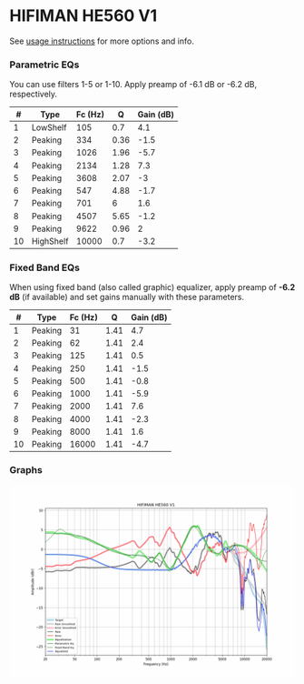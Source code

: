 # HIFIMAN HE560 V1
See [usage instructions](https://github.com/jaakkopasanen/AutoEq#usage) for more options and info.

### Parametric EQs
You can use filters 1-5 or 1-10. Apply preamp of -6.1 dB or -6.2 dB, respectively.

|   # | Type      |   Fc (Hz) |    Q |   Gain (dB) |
|-----|-----------|-----------|------|-------------|
|   1 | LowShelf  |       105 | 0.7  |         4.1 |
|   2 | Peaking   |       334 | 0.36 |        -1.5 |
|   3 | Peaking   |      1026 | 1.96 |        -5.7 |
|   4 | Peaking   |      2134 | 1.28 |         7.3 |
|   5 | Peaking   |      3608 | 2.07 |        -3   |
|   6 | Peaking   |       547 | 4.88 |        -1.7 |
|   7 | Peaking   |       701 | 6    |         1.6 |
|   8 | Peaking   |      4507 | 5.65 |        -1.2 |
|   9 | Peaking   |      9622 | 0.96 |         2   |
|  10 | HighShelf |     10000 | 0.7  |        -3.2 |

### Fixed Band EQs
When using fixed band (also called graphic) equalizer, apply preamp of **-6.2 dB** (if available) and set gains manually with these parameters.

|   # | Type    |   Fc (Hz) |    Q |   Gain (dB) |
|-----|---------|-----------|------|-------------|
|   1 | Peaking |        31 | 1.41 |         4.7 |
|   2 | Peaking |        62 | 1.41 |         2.4 |
|   3 | Peaking |       125 | 1.41 |         0.5 |
|   4 | Peaking |       250 | 1.41 |        -1.5 |
|   5 | Peaking |       500 | 1.41 |        -0.8 |
|   6 | Peaking |      1000 | 1.41 |        -5.9 |
|   7 | Peaking |      2000 | 1.41 |         7.6 |
|   8 | Peaking |      4000 | 1.41 |        -2.3 |
|   9 | Peaking |      8000 | 1.41 |         1.6 |
|  10 | Peaking |     16000 | 1.41 |        -4.7 |

### Graphs
![](./HIFIMAN%20HE560%20V1.png)
